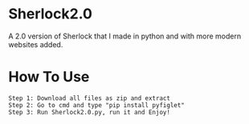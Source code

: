 # Sherlock2.0
A 2.0 version of Sherlock that I made in python and with more modern websites added.

# How To Use
```
Step 1: Download all files as zip and extract
Step 2: Go to cmd and type "pip install pyfiglet"
Step 3: Run Sherlock2.0.py, run it and Enjoy!
```
